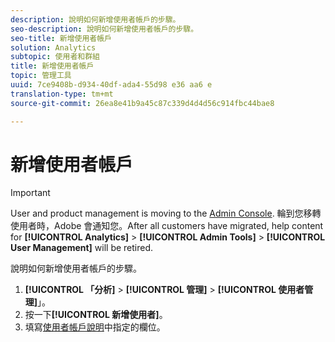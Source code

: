 ```yaml
---
description: 說明如何新增使用者帳戶的步驟。
seo-description: 說明如何新增使用者帳戶的步驟。
seo-title: 新增使用者帳戶
solution: Analytics
subtopic: 使用者和群組
title: 新增使用者帳戶
topic: 管理工具
uuid: 7ce9408b-d934-40df-ada4-55d98 e36 aa6 e
translation-type: tm+mt
source-git-commit: 26ea8e41b9a45c87c339d4d4d56c914fbc44bae8

---
```



# 新增使用者帳戶

>[!IMPORTANT]
>
>User and product management is moving to the [Admin Console](https://helpx.adobe.com/enterprise/using/admin-console.html). 輪到您移轉使用者時，Adobe 會通知您。After all customers have migrated, help content for **[!UICONTROL Analytics]** &gt; **[!UICONTROL Admin Tools]** &gt; **[!UICONTROL User Management]** will be retired.

說明如何新增使用者帳戶的步驟。

1. **[!UICONTROL 「分析]** &gt; **[!UICONTROL 管理]** &gt; **[!UICONTROL 使用者管理]**」。
1. 按一下&#x200B;**[!UICONTROL 新增使用者]**。 
1. 填寫[使用者帳戶說明](../../../admin/user-management2/c-user-management/users.md#section_14A7E169514A42A88E06387CC7C2E9AD)中指定的欄位。
